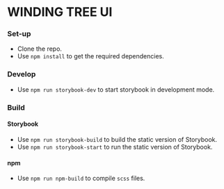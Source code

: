 # WINDING TREE UI

### Set-up
* Clone the repo.
* Use `npm install` to get the required dependencies.

### Develop
* Use `npm run storybook-dev` to start storybook in development mode.

### Build
#### Storybook
* Use `npm run storybook-build` to build the static version of Storybook.
* Use `npm run storybook-start` to run the static version of Storybook.

#### npm
* Use `npm run npm-build` to compile `scss` files.
